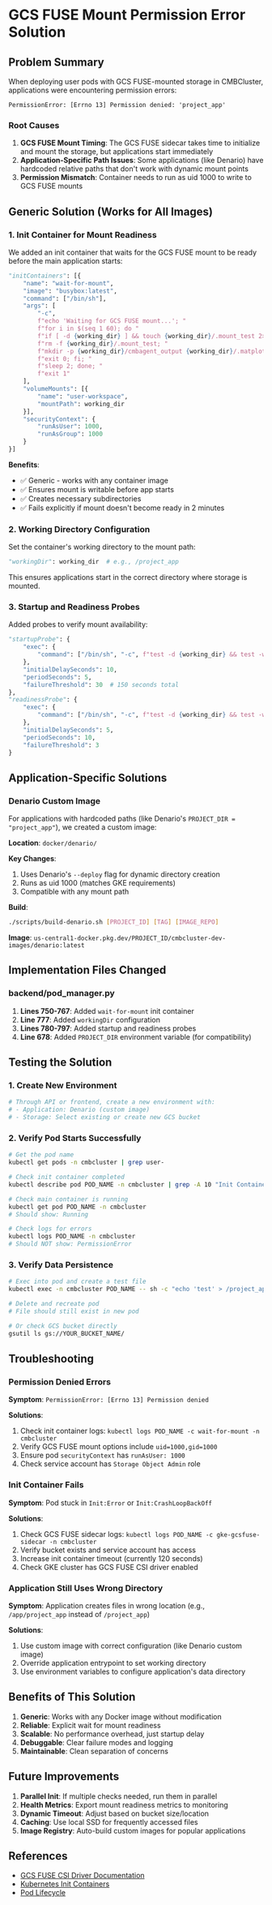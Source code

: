# GCS FUSE Mount Permission Error Solution

## Problem Summary

When deploying user pods with GCS FUSE-mounted storage in CMBCluster, applications were encountering permission errors:

```
PermissionError: [Errno 13] Permission denied: 'project_app'
```

### Root Causes

1. **GCS FUSE Mount Timing**: The GCS FUSE sidecar takes time to initialize and mount the storage, but applications start immediately
2. **Application-Specific Path Issues**: Some applications (like Denario) have hardcoded relative paths that don't work with dynamic mount points
3. **Permission Mismatch**: Container needs to run as uid 1000 to write to GCS FUSE mounts

## Generic Solution (Works for All Images)

### 1. Init Container for Mount Readiness

We added an init container that waits for the GCS FUSE mount to be ready before the main application starts:

```python
"initContainers": [{
    "name": "wait-for-mount",
    "image": "busybox:latest",
    "command": ["/bin/sh"],
    "args": [
        "-c",
        f"echo 'Waiting for GCS FUSE mount...'; "
        f"for i in $(seq 1 60); do "
        f"if [ -d {working_dir} ] && touch {working_dir}/.mount_test 2>/dev/null; then "
        f"rm -f {working_dir}/.mount_test; "
        f"mkdir -p {working_dir}/cmbagent_output {working_dir}/.matplotlib 2>/dev/null || true; "
        f"exit 0; fi; "
        f"sleep 2; done; "
        f"exit 1"
    ],
    "volumeMounts": [{
        "name": "user-workspace",
        "mountPath": working_dir
    }],
    "securityContext": {
        "runAsUser": 1000,
        "runAsGroup": 1000
    }
}]
```

**Benefits**:
- ✅ Generic - works with any container image
- ✅ Ensures mount is writable before app starts
- ✅ Creates necessary subdirectories
- ✅ Fails explicitly if mount doesn't become ready in 2 minutes

### 2. Working Directory Configuration

Set the container's working directory to the mount path:

```python
"workingDir": working_dir  # e.g., /project_app
```

This ensures applications start in the correct directory where storage is mounted.

### 3. Startup and Readiness Probes

Added probes to verify mount availability:

```python
"startupProbe": {
    "exec": {
        "command": ["/bin/sh", "-c", f"test -d {working_dir} && test -w {working_dir}"]
    },
    "initialDelaySeconds": 10,
    "periodSeconds": 5,
    "failureThreshold": 30  # 150 seconds total
},
"readinessProbe": {
    "exec": {
        "command": ["/bin/sh", "-c", f"test -d {working_dir} && test -w {working_dir}"]
    },
    "initialDelaySeconds": 5,
    "periodSeconds": 10,
    "failureThreshold": 3
}
```

## Application-Specific Solutions

### Denario Custom Image

For applications with hardcoded paths (like Denario's `PROJECT_DIR = "project_app"`), we created a custom image:

**Location**: `docker/denario/`

**Key Changes**:
1. Uses Denario's `--deploy` flag for dynamic directory creation
2. Runs as uid 1000 (matches GKE requirements)
3. Compatible with any mount path

**Build**:
```bash
./scripts/build-denario.sh [PROJECT_ID] [TAG] [IMAGE_REPO]
```

**Image**: `us-central1-docker.pkg.dev/PROJECT_ID/cmbcluster-dev-images/denario:latest`

## Implementation Files Changed

### backend/pod_manager.py

1. **Lines 750-767**: Added `wait-for-mount` init container
2. **Line 777**: Added `workingDir` configuration
3. **Lines 780-797**: Added startup and readiness probes
4. **Line 678**: Added `PROJECT_DIR` environment variable (for compatibility)

## Testing the Solution

### 1. Create New Environment

```bash
# Through API or frontend, create a new environment with:
# - Application: Denario (custom image)
# - Storage: Select existing or create new GCS bucket
```

### 2. Verify Pod Starts Successfully

```bash
# Get the pod name
kubectl get pods -n cmbcluster | grep user-

# Check init container completed
kubectl describe pod POD_NAME -n cmbcluster | grep -A 10 "Init Containers"

# Check main container is running
kubectl get pod POD_NAME -n cmbcluster
# Should show: Running

# Check logs for errors
kubectl logs POD_NAME -n cmbcluster
# Should NOT show: PermissionError
```

### 3. Verify Data Persistence

```bash
# Exec into pod and create a test file
kubectl exec -n cmbcluster POD_NAME -- sh -c "echo 'test' > /project_app/test.txt"

# Delete and recreate pod
# File should still exist in new pod

# Or check GCS bucket directly
gsutil ls gs://YOUR_BUCKET_NAME/
```

## Troubleshooting

### Permission Denied Errors

**Symptom**: `PermissionError: [Errno 13] Permission denied`

**Solutions**:
1. Check init container logs: `kubectl logs POD_NAME -c wait-for-mount -n cmbcluster`
2. Verify GCS FUSE mount options include `uid=1000,gid=1000`
3. Ensure pod `securityContext` has `runAsUser: 1000`
4. Check service account has `Storage Object Admin` role

### Init Container Fails

**Symptom**: Pod stuck in `Init:Error` or `Init:CrashLoopBackOff`

**Solutions**:
1. Check GCS FUSE sidecar logs: `kubectl logs POD_NAME -c gke-gcsfuse-sidecar -n cmbcluster`
2. Verify bucket exists and service account has access
3. Increase init container timeout (currently 120 seconds)
4. Check GKE cluster has GCS FUSE CSI driver enabled

### Application Still Uses Wrong Directory

**Symptom**: Application creates files in wrong location (e.g., `/app/project_app` instead of `/project_app`)

**Solutions**:
1. Use custom image with correct configuration (like Denario custom image)
2. Override application entrypoint to set working directory
3. Use environment variables to configure application's data directory

## Benefits of This Solution

1. **Generic**: Works with any Docker image without modification
2. **Reliable**: Explicit wait for mount readiness
3. **Scalable**: No performance overhead, just startup delay
4. **Debuggable**: Clear failure modes and logging
5. **Maintainable**: Clean separation of concerns

## Future Improvements

1. **Parallel Init**: If multiple checks needed, run them in parallel
2. **Health Metrics**: Export mount readiness metrics to monitoring
3. **Dynamic Timeout**: Adjust based on bucket size/location
4. **Caching**: Use local SSD for frequently accessed files
5. **Image Registry**: Auto-build custom images for popular applications

## References

- [GCS FUSE CSI Driver Documentation](https://cloud.google.com/kubernetes-engine/docs/how-to/persistent-volumes/cloud-storage-fuse-csi-driver)
- [Kubernetes Init Containers](https://kubernetes.io/docs/concepts/workloads/pods/init-containers/)
- [Pod Lifecycle](https://kubernetes.io/docs/concepts/workloads/pods/pod-lifecycle/)
